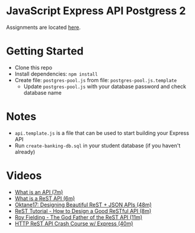 # JavaScript Express API Postgress 2

Assignments are located [here](./Assignments.md).

# Getting Started
- Clone this repo
- Install dependencies: `npm install`
- Create file: `postgres-pool.js` from file: `postgres-pool.js.template`
  - Update `postgres-pool.js` with your database password and check database name

# Notes
- `api.template.js` is a file that can be used to start building your Express API
- Run `create-banking-db.sql` in your student database (if you haven't already)

# Videos
- [What is an API (7m)](https://youtu.be/Yzx7ihtCGBs)
- [What is a ReST API (6m)](https://youtu.be/SLwpqD8n3d0)
- [Oktane17: Designing Beautiful ReST + JSON APIs (48m)](https://youtu.be/MiOSzpfP1Ww)
- [ReST Tutorial - How to Design a Good ReSTful API (8m)](https://youtu.be/sMKsmZbpyjE)
- [Roy Fielding - The God Father of the ReST API (11m)](https://youtu.be/w5j2KwzzB-0)
- [HTTP ReST API Crash Course w/ Express (40m)](https://youtu.be/iYM2zFP3Zn0)
